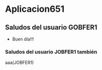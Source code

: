 # Aplicacion651
## Saludos del usuario GOBFER1
- Buen día!!!
### Saludos del usuario JOBFER1 también

aaa(JOBFER1)
